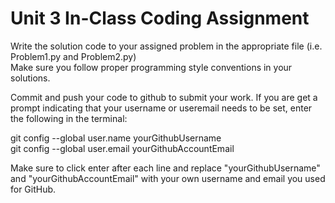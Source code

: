 # Unit 3 In-Class Coding Assignment

Write the solution code to your assigned problem in the appropriate file (i.e. Problem1.py and Problem2.py) <br>
Make sure you follow proper programming style conventions in your solutions.

Commit and push your code to github to submit your work. If you are get a prompt indicating that your username or useremail needs to be set, enter the following in the terminal:

git config --global user.name yourGithubUsername <br>
git config --global user.email yourGithubAccountEmail

Make sure to click enter after each line and replace "yourGithubUsername" and "yourGithubAccountEmail" with your own username and email you used for GitHub.